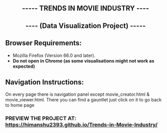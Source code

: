 ##  <center> ----- TRENDS IN MOVIE INDUSTRY ---- </center>
## <center> ---- (Data Visualization Project) ----- </center>

Browser Requirements:
--------------------- 
* Mozilla Firefox (Version 66.0 and later).  
* **Do not open in Chrome (as some visualisations might not work as expected)**

Navigation Instructions:
------------------------
On every page there is navigation panel except movie_creator.html & movie_viewer.html. There you can find a gauntlet just click on 
it to go back to home page
	
	
### PREVIEW THE PROJECT AT:  https://himanshu2393.github.io/Trends-in-Movie-Industry/
